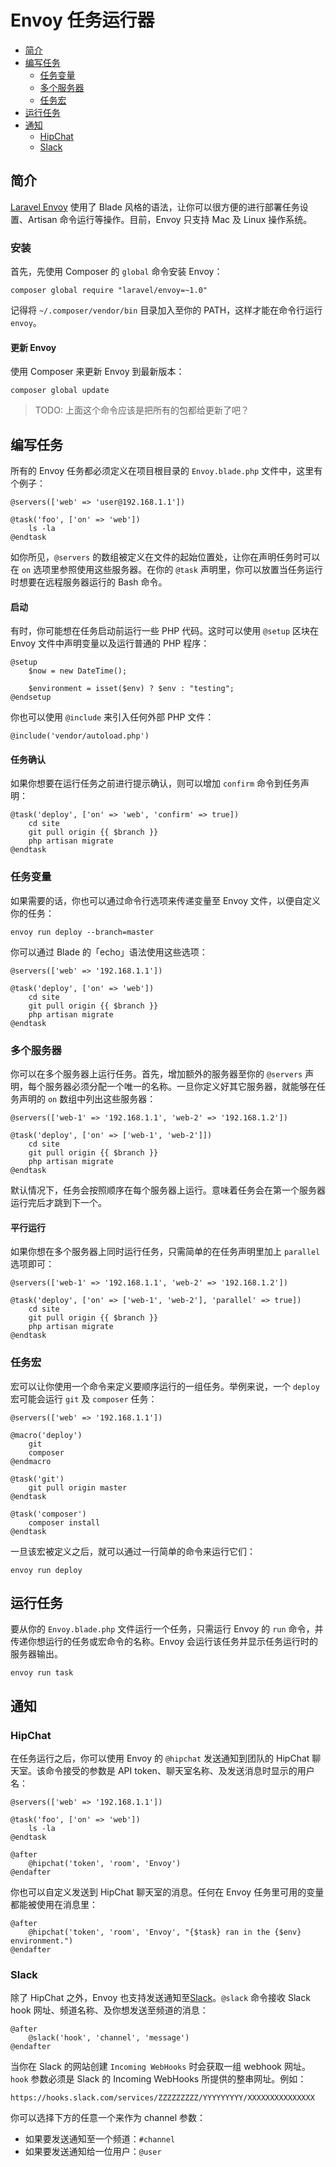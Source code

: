 # Envoy 任务运行器

- [简介](#introduction)
- [编写任务](#writing-tasks)
    - [任务变量](#task-variables)
    - [多个服务器](#envoy-multiple-servers)
    - [任务宏](#envoy-task-macros)
- [运行任务](#envoy-running-tasks)
- [通知](#envoy-notifications)
    - [HipChat](#hipchat)
    - [Slack](#slack)

<a name="introduction"></a>
## 简介

[Laravel Envoy](https://github.com/laravel/envoy) 使用了 Blade 风格的语法，让你可以很方便的进行部署任务设置、Artisan 命令运行等操作。目前，Envoy 只支持 Mac 及 Linux 操作系统。

<a name="envoy-installation"></a>
### 安装

首先，先使用 Composer 的 `global` 命令安装 Envoy：

    composer global require "laravel/envoy=~1.0"

记得将 `~/.composer/vendor/bin` 目录加入至你的 PATH，这样才能在命令行运行 `envoy`。

#### 更新 Envoy

使用 Composer 来更新 Envoy 到最新版本：

    composer global update

> TODO: 上面这个命令应该是把所有的包都给更新了吧？    

<a name="writing-tasks"></a>
## 编写任务

所有的 Envoy 任务都必须定义在项目根目录的 `Envoy.blade.php` 文件中，这里有个例子：

    @servers(['web' => 'user@192.168.1.1'])

    @task('foo', ['on' => 'web'])
        ls -la
    @endtask

如你所见，`@servers` 的数组被定义在文件的起始位置处，让你在声明任务时可以在 `on` 选项里参照使用这些服务器。在你的 `@task` 声明里，你可以放置当任务运行时想要在远程服务器运行的 Bash 命令。

#### 启动

有时，你可能想在任务启动前运行一些 PHP 代码。这时可以使用 ```@setup``` 区块在 Envoy 文件中声明变量以及运行普通的 PHP 程序：

    @setup
        $now = new DateTime();

        $environment = isset($env) ? $env : "testing";
    @endsetup

你也可以使用 ```@include``` 来引入任何外部 PHP 文件：

    @include('vendor/autoload.php')

#### 任务确认

如果你想要在运行任务之前进行提示确认，则可以增加 `confirm` 命令到任务声明：

    @task('deploy', ['on' => 'web', 'confirm' => true])
        cd site
        git pull origin {{ $branch }}
        php artisan migrate
    @endtask

<a name="task-variables"></a>
### 任务变量

如果需要的话，你也可以通过命令行选项来传递变量至 Envoy 文件，以便自定义你的任务：

    envoy run deploy --branch=master

你可以通过 Blade 的「echo」语法使用这些选项：

    @servers(['web' => '192.168.1.1'])

    @task('deploy', ['on' => 'web'])
        cd site
        git pull origin {{ $branch }}
        php artisan migrate
    @endtask

<a name="envoy-multiple-servers"></a>
### 多个服务器

你可以在多个服务器上运行任务。首先，增加额外的服务器至你的 `@servers` 声明，每个服务器必须分配一个唯一的名称。一旦你定义好其它服务器，就能够在任务声明的 `on` 数组中列出这些服务器：

    @servers(['web-1' => '192.168.1.1', 'web-2' => '192.168.1.2'])

    @task('deploy', ['on' => ['web-1', 'web-2']])
        cd site
        git pull origin {{ $branch }}
        php artisan migrate
    @endtask

默认情况下，任务会按照顺序在每个服务器上运行。意味着任务会在第一个服务器运行完后才跳到下一个。

#### 平行运行

如果你想在多个服务器上同时运行任务，只需简单的在任务声明里加上 `parallel` 选项即可：

    @servers(['web-1' => '192.168.1.1', 'web-2' => '192.168.1.2'])

    @task('deploy', ['on' => ['web-1', 'web-2'], 'parallel' => true])
        cd site
        git pull origin {{ $branch }}
        php artisan migrate
    @endtask

<a name="envoy-task-macros"></a>
### 任务宏

宏可以让你使用一个命令来定义要顺序运行的一组任务。举例来说，一个 `deploy` 宏可能会运行 `git` 及 `composer` 任务：

    @servers(['web' => '192.168.1.1'])

    @macro('deploy')
        git
        composer
    @endmacro

    @task('git')
        git pull origin master
    @endtask

    @task('composer')
        composer install
    @endtask

一旦该宏被定义之后，就可以通过一行简单的命令来运行它们：

    envoy run deploy

<a name="envoy-running-tasks"></a>
## 运行任务

要从你的 `Envoy.blade.php` 文件运行一个任务，只需运行 Envoy 的 `run` 命令，并传递你想运行的任务或宏命令的名称。Envoy 会运行该任务并显示任务运行时的服务器输出。

    envoy run task

<a name="envoy-notifications"></a>
<a name="envoy-hipchat-notifications"></a>
## 通知

<a name="hipchat"></a>
### HipChat

在任务运行之后，你可以使用 Envoy 的 `@hipchat` 发送通知到团队的 HipChat 聊天室。该命令接受的参数是 API token、聊天室名称、及发送消息时显示的用户名：

    @servers(['web' => '192.168.1.1'])

    @task('foo', ['on' => 'web'])
        ls -la
    @endtask

    @after
        @hipchat('token', 'room', 'Envoy')
    @endafter

你也可以自定义发送到 HipChat 聊天室的消息。任何在 Envoy 任务里可用的变量都能被使用在消息里：

    @after
        @hipchat('token', 'room', 'Envoy', "{$task} ran in the {$env} environment.")
    @endafter

<a name="slack"></a>
### Slack

除了 HipChat 之外，Envoy 也支持发送通知至[Slack](https://slack.com)。`@slack` 命令接收 Slack hook 网址、频道名称、及你想发送至频道的消息：

    @after
        @slack('hook', 'channel', 'message')
    @endafter

当你在 Slack 的网站创建 `Incoming WebHooks` 时会获取一组 webhook 网址。`hook` 参数必须是 Slack 的 Incoming WebHooks 所提供的整串网址。例如：

    https://hooks.slack.com/services/ZZZZZZZZZ/YYYYYYYYY/XXXXXXXXXXXXXXX

你可以选择下方的任意一个来作为 channel 参数：

- 如果要发送通知至一个频道：`#channel`
- 如果要发送通知给一位用户：`@user`
